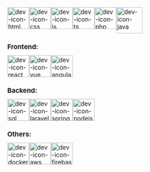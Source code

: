 <div style = "display: flex">
  <img align = "center" alt = "dev-icon-html" height = "50" width = "50" src = "https://cdn.jsdelivr.net/gh/devicons/devicon/icons/html5/html5-original.svg" >
  <img align = "center" alt = "dev-icon-css" height = "50" width = "50" src="https://cdn.jsdelivr.net/gh/devicons/devicon/icons/css3/css3-original.svg" />   
  <img align = "center" alt = "dev-icon-js" height = "50" width = "50" src = "https://cdn.jsdelivr.net/gh/devicons/devicon/icons/javascript/javascript-original.svg" >
  <img align = "center" alt = "dev-icon-ts" height = "50" width = "50" src = "https://cdn.jsdelivr.net/gh/devicons/devicon/icons/typescript/typescript-original.svg" >
  <img align = "center" alt = "dev-icon-php" height = "50" width = "50" src = "https://cdn.jsdelivr.net/gh/devicons/devicon/icons/php/php-original.svg">
  <img align = "center" alt="dev-icon-java" height = "60" width = "60" src="https://cdn.jsdelivr.net/gh/devicons/devicon@latest/icons/java/java-original-wordmark.svg" />
</div>
<h1 style="font-size: 15px;">Frontend:</h1>
<div style = "display: flex">
  <img align = "center" alt = "dev-icon-react" height = "50" width = "50" src = "https://cdn.jsdelivr.net/gh/devicons/devicon@latest/icons/react/react-original-wordmark.svg" >
  <img align = "center" alt = "dev-icon-vue" height = "50" width = "50" src="https://cdn.jsdelivr.net/gh/devicons/devicon/icons/vuejs/vuejs-original-wordmark.svg" />
  <img align = "center" alt = "dev-icon-angular" height = "50" width = "50" src="https://cdn.jsdelivr.net/gh/devicons/devicon@latest/icons/angular/angular-original.svg" />
</div>
<h1 style="font-size: 15px;">Backend:</h1>
<div style = "display: flex">
  <img align = "center" alt="dev-icon-sql" height = "50" width = "50" src="https://cdn.jsdelivr.net/gh/devicons/devicon@latest/icons/azuresqldatabase/azuresqldatabase-original.svg" />
  <img align = "center" alt = "dev-icon-laravel" height = "50" width ="50" src="https://cdn.jsdelivr.net/gh/devicons/devicon/icons/laravel/laravel-original.svg">
  <img align = "center" alt = "dev-icon-spring" height = "50" width ="50" src="https://cdn.jsdelivr.net/gh/devicons/devicon@latest/icons/spring/spring-original-wordmark.svg" /> 
  <img align = "center" alt="dev-icon-nodejs" height = "50" width = "50" src="https://cdn.jsdelivr.net/gh/devicons/devicon@latest/icons/nodejs/nodejs-plain-wordmark.svg" />
</div>
<h1 style="font-size: 15px;">Others:</h1>
<div style = "display: flex">
  <img align = "center" alt = "dev-icon-docker" height = "50" width = "50" src="https://cdn.jsdelivr.net/gh/devicons/devicon@latest/icons/docker/docker-plain-wordmark.svg"/>
  <img align = "center" alt = "dev-icon-aws" height = "50" width = "50" src="https://cdn.jsdelivr.net/gh/devicons/devicon@latest/icons/amazonwebservices/amazonwebservices-plain-wordmark.svg"/>
  <img align = "center" alt = "dev-icon-firebase" height = "50" width = "50"  src="https://cdn.jsdelivr.net/gh/devicons/devicon@latest/icons/firebase/firebase-original-wordmark.svg" />    
</div>   



